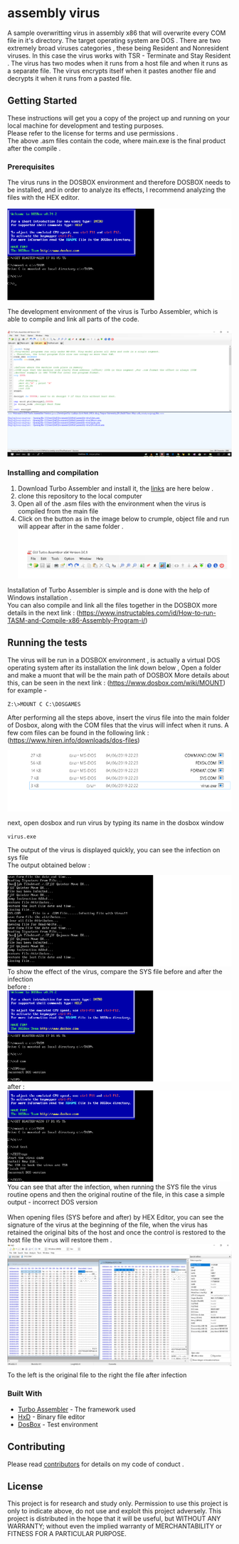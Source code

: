 # assembly virus 

A sample overwritting virus in assembly x86 that will overwrite every COM file in it's
 directory.
The target operating system are DOS . 
There are two extremely broad viruses categories  , these being Resident and
  Nonresident viruses.
  In this case the virus works with TSR - Terminate and Stay Resident . 
  The virus has two modes when it runs from a host file and when it runs as a separate file.
  The virus encrypts itself when it pastes another file and decrypts it when it runs from a pasted file.
## Getting Started

These instructions will get you a copy of the project up and running on your local machine for development and testing purposes. 
</br> Please refer to the license for terms and use permissions .
</br> The above .asm files contain the code, where main.exe is the final product after the compile 
 .

### Prerequisites

The virus runs in the DOSBOX environment and therefore DOSBOX  needs to be installed, and in order to analyze its effects, I recommend analyzing the files with the HEX editor. </br> </br>
![dosbox](https://github.com/oshersi/assembly-virus/blob/master/dosbox.png)

The development environment of the virus is Turbo Assembler, which is able to compile and link all parts of the code.
</br></br>
![turbo](https://github.com/oshersi/assembly-virus/blob/master/dddd.png)

### Installing and compilation

1) Download Turbo Assembler and install it, the [links](#Built) are here below .
2) clone this repository to  the local computer
3) Open all of the .asm files with the environment when the virus is compiled from the main file 
4) Click on the button as in the image below to crumple, object file and run will appear after in the same folder .
![compile button](https://github.com/oshersi/assembly-virus/blob/master/asdasd.png)


Installation of Turbo Assembler  is simple and is done with the help of Windows installation .
</br>
You can also compile and link all the files together in the DOSBOX more details in the next link :
(https://www.instructables.com/id/How-to-run-TASM-and-Compile-x86-Assembly-Program-i/)
## Running the tests

The virus will be run in a DOSBOX environment  , is actually a virtual DOS operating system 
after its installation the link down below , Open a folder and make a muont that will be the main path of DOSBOX More details about this, can be seen in the next link :
(https://www.dosbox.com/wiki/MOUNT)
<br/>
for example -
```
Z:\>MOUNT C C:\DOSGAMES
```

After performing all the steps above, insert the virus file into the main folder of Dosbox, along with the COM files that the virus will infect when it runs.
A few com files can be found in the following link : <br/>
(https://www.hiren.info/downloads/dos-files)

![current](https://github.com/oshersi/assembly-virus/blob/master/%E2%80%8F%E2%80%8Fv.PNG)

next, open dosbox and run virus by typing its name in the dosbox window 

```
virus.exe
```
The output of the virus is displayed quickly, you can see the infection on sys file  <br/>
The output obtained below : <br/>

![output](https://github.com/oshersi/assembly-virus/blob/master/output.png)
<br>
To show the effect of the virus, compare the SYS file before and after the infection 
<br>
before :
<br>
![output1](https://github.com/oshersi/assembly-virus/blob/master/output2.png)
<br>
after :
<br>
![output2](https://github.com/oshersi/assembly-virus/blob/master/output3.png)
<br>
You can see that after the infection, when running the SYS file the virus routine opens and then the original routine of the file, in this case a simple output - incorrect DOS version
<br><br>
When opening files (SYS before and after) by HEX Editor, you can see the signature of the virus at the beginning of the file, when the virus has retained the original bits of the host and once the control is restored to the host file the virus will restore them .
![output2](https://github.com/oshersi/assembly-virus/blob/master/HEXCOMPARE.png) <br>
To the left is the original file to the right the file after infection

### Built With

* [Turbo Assembler](https://sourceforge.net/projects/guitasm8086/) - The framework used
* [HxD](https://mh-nexus.de/en/hxd/) - Binary file editor
* [DosBox](https://www.dosbox.com/download.php?main=1) - Test environment


## Contributing

Please read [contributors](https://github.com/oshersi/assembly-virus/commits?author=oshersi) for details on my code of conduct .

## License
This project is for research and study only. Permission to use this project is only to indicate above, do not use and exploit this project adversely.
This project is distributed in the hope that it will be useful, but WITHOUT ANY WARRANTY; without even the implied warranty of MERCHANTABILITY or FITNESS FOR A PARTICULAR PURPOSE.


